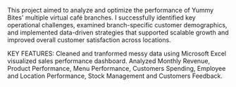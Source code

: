 This project aimed to analyze and optimize the performance of Yummy Bites' multiple virtual café branches. 
I successfully identified key operational challenges, examined branch-specific customer demographics, and implemented data-driven strategies that supported scalable growth and improved overall customer satisfaction across locations.

KEY FEATURES:
Cleaned and tranformed messy data using Microsoft Excel
visualized  sales performance dashboard.
Analyzed Monthly Revenue, Product Performance, Menu Performance, Customers Spending, Employee and Location Performance, Stock Management and Customers Feedback.
